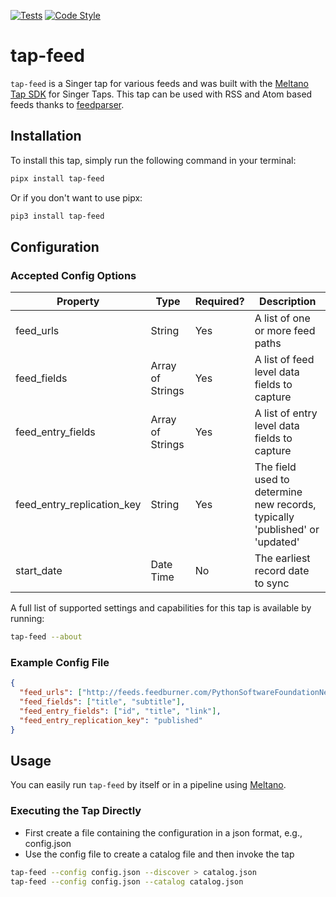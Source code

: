 [![Tests](https://github.com/jawats/tap-feed/actions/workflows/tests.yml/badge.svg)](https://github.com/jawats/tap-feed/actions/workflows/tests.yml)
[![Code Style](https://img.shields.io/badge/code%20style-black-000000.svg)](https://github.com/psf/black) 

# tap-feed

`tap-feed` is a Singer tap for various feeds and was built with the [Meltano Tap SDK](https://sdk.meltano.com) for Singer Taps.
This tap can be used with RSS and Atom based feeds thanks to [feedparser](https://feedparser.readthedocs.io/en/latest/index.html).

## Installation

To install this tap, simply run the following command in your terminal:

```bash
pipx install tap-feed
```

Or if you don't want to use pipx:

```bash
pip3 install tap-feed
```

## Configuration

### Accepted Config Options

| Property                   | Type             | Required? | Description                                                                |
| ---                        | ---              | ---       | ---                                                                        |
| feed_urls                  | String           | Yes       | A list of one or more feed paths                                           |
| feed_fields                 | Array of Strings | Yes       | A list of feed level data fields to capture                                 |
| feed_entry_fields           | Array of Strings | Yes       | A list of entry level data fields to capture                                |
| feed_entry_replication_key | String           | Yes       | The field used to determine new records, typically 'published' or 'updated' |
| start_date                 | Date Time        | No        | The earliest record date to sync                                           |

A full list of supported settings and capabilities for this
tap is available by running:

```bash
tap-feed --about
```

### Example Config File
```json
{
  "feed_urls": ["http://feeds.feedburner.com/PythonSoftwareFoundationNews", "https://talkpython.fm/episodes/rss"],
  "feed_fields": ["title", "subtitle"],
  "feed_entry_fields": ["id", "title", "link"],
  "feed_entry_replication_key": "published"
}
```

## Usage

You can easily run `tap-feed` by itself or in a pipeline using [Meltano](https://meltano.com/).

### Executing the Tap Directly

- First create a file containing the configuration in a json format, e.g., config.json
- Use the config file to create a catalog file and then invoke the tap

```bash
tap-feed --config config.json --discover > catalog.json
tap-feed --config config.json --catalog catalog.json
```

